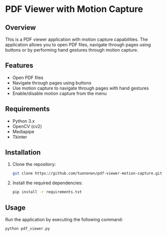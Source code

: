 # PDF Viewer with Motion Capture

## Overview

This is a PDF viewer application with motion capture capabilities. The application allows you to open PDF files, navigate through pages using buttons or by performing hand gestures through motion capture.

## Features

- Open PDF files
- Navigate through pages using buttons
- Use motion capture to navigate through pages with hand gestures
- Enable/disable motion capture from the menu

## Requirements

- Python 3.x
- OpenCV (cv2)
- Mediapipe
- Tkinter

## Installation

1. Clone the repository:

    ```bash
    git clone https://github.com/tuononen/pdf-viewer-motion-capture.git
    ```

2. Install the required dependencies:

    ```bash
    pip install -r requirements.txt
    ```

## Usage

Run the application by executing the following command:

```bash
python pdf_viewer.py
